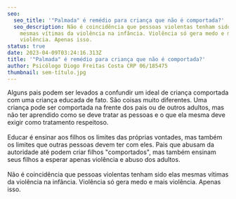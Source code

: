 ```yaml
---
seo:
  seo_title: '"Palmada" é remédio para criança que não é comportada?'
  seo_description: Não é coincidência que pessoas violentas tenham sido elas
    mesmas vítimas da violência na infância. Violência só gera medo e mais
    violência. Apenas isso.
status: true
date: 2023-04-09T03:24:16.313Z
title: '"Palmada" é remédio para criança que não é comportada?'
author: Psicólogo Diogo Freitas Costa CRP 06/185475
thumbnail: sem-título.jpg
---
```

<!--StartFragment-->

Alguns pais podem ser levados a confundir um ideal de criança comportada com uma criança educada de fato. São coisas muito diferentes. Uma criança pode ser comportada na frente dos pais ou de outros adultos, mas não ter aprendido como se deve tratar as pessoas e o que ela mesma deve exigir como tratamento respeitoso.\
\
Educar é ensinar aos filhos os limites das próprias vontades, mas também os limites que outras pessoas devem ter com eles. Pais que abusam da autoridade até podem criar filhos "comportados", mas também ensinam seus filhos a esperar apenas violência e abuso dos adultos.\
\
Não é coincidência que pessoas violentas tenham sido elas mesmas vítimas da violência na infância. Violência só gera medo e mais violência. Apenas isso.

<!--EndFragment-->